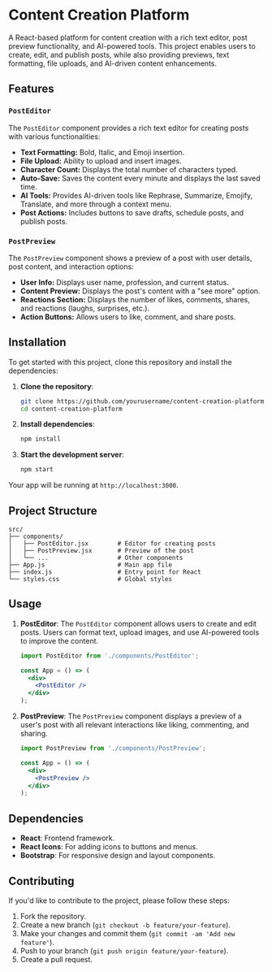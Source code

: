 
# Content Creation Platform

A React-based platform for content creation with a rich text editor, post preview functionality, and AI-powered tools. This project enables users to create, edit, and publish posts, while also providing previews, text formatting, file uploads, and AI-driven content enhancements.

## Features

### `PostEditor`
The `PostEditor` component provides a rich text editor for creating posts with various functionalities:

- **Text Formatting:** Bold, Italic, and Emoji insertion.
- **File Upload:** Ability to upload and insert images.
- **Character Count:** Displays the total number of characters typed.
- **Auto-Save:** Saves the content every minute and displays the last saved time.
- **AI Tools:** Provides AI-driven tools like Rephrase, Summarize, Emojify, Translate, and more through a context menu.
- **Post Actions:** Includes buttons to save drafts, schedule posts, and publish posts.
  
### `PostPreview`
The `PostPreview` component shows a preview of a post with user details, post content, and interaction options:

- **User Info:** Displays user name, profession, and current status.
- **Content Preview:** Displays the post's content with a "see more" option.
- **Reactions Section:** Displays the number of likes, comments, shares, and reactions (laughs, surprises, etc.).
- **Action Buttons:** Allows users to like, comment, and share posts.

## Installation

To get started with this project, clone this repository and install the dependencies:

1. **Clone the repository**:
   ```bash
   git clone https://github.com/yourusername/content-creation-platform.git
   cd content-creation-platform
   ```

2. **Install dependencies**:
   ```bash
   npm install
   ```

3. **Start the development server**:
   ```bash
   npm start
   ```

Your app will be running at `http://localhost:3000`.

## Project Structure

```plaintext
src/
├── components/
│   ├── PostEditor.jsx        # Editor for creating posts
│   ├── PostPreview.jsx       # Preview of the post
│   └── ...                   # Other components
├── App.js                    # Main app file
├── index.js                  # Entry point for React
└── styles.css                # Global styles
```

## Usage

1. **PostEditor**: The `PostEditor` component allows users to create and edit posts. Users can format text, upload images, and use AI-powered tools to improve the content.

   ```jsx
   import PostEditor from './components/PostEditor';

   const App = () => (
     <div>
       <PostEditor />
     </div>
   );
   ```

2. **PostPreview**: The `PostPreview` component displays a preview of a user's post with all relevant interactions like liking, commenting, and sharing.

   ```jsx
   import PostPreview from './components/PostPreview';

   const App = () => (
     <div>
       <PostPreview />
     </div>
   );
   ```

## Dependencies

- **React**: Frontend framework.
- **React Icons**: For adding icons to buttons and menus.
- **Bootstrap**: For responsive design and layout components.

## Contributing

If you'd like to contribute to the project, please follow these steps:

1. Fork the repository.
2. Create a new branch (`git checkout -b feature/your-feature`).
3. Make your changes and commit them (`git commit -am 'Add new feature'`).
4. Push to your branch (`git push origin feature/your-feature`).
5. Create a pull request.

